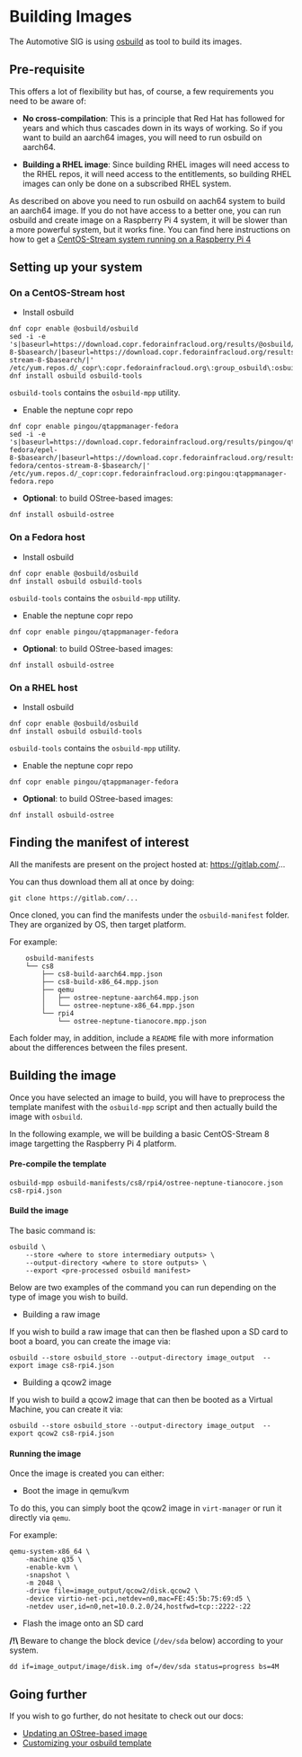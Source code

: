 # Building Images

The Automotive SIG is using [osbuild](https://www.osbuild.org/) as tool to build
its images.

## Pre-requisite

This offers a lot of flexibility but has, of course, a few requirements you need
to be aware of:

- **No cross-compilation**: This is a principle that Red Hat has followed for years
  and which thus cascades down in its ways of working. So if you want to build
  an aarch64 images, you will need to run osbuild on aarch64.

- **Building a RHEL image**: Since building RHEL images will need access to the
  RHEL repos, it will need access to the entitlements, so building RHEL images
  can only be done on a subscribed RHEL system.

As described on above you need to run osbuild on aach64 system to build an aarch64
image. If you do not have access to a better one, you can run osbuild and create image
on a Raspberry Pi 4 system, it will be slower than a more powerful system, but it
works fine.
You can find here instructions on how to get a [CentOS-Stream system running on a
Raspberry Pi 4](centos_stream_pi4.md)


## Setting up your system

### On a CentOS-Stream host

* Install osbuild

```
dnf copr enable @osbuild/osbuild
sed -i -e 's|baseurl=https://download.copr.fedorainfracloud.org/results/@osbuild/osbuild/epel-8-$basearch/|baseurl=https://download.copr.fedorainfracloud.org/results/@osbuild/osbuild/centos-stream-8-$basearch/|' /etc/yum.repos.d/_copr\:copr.fedorainfracloud.org\:group_osbuild\:osbuild.repo
dnf install osbuild osbuild-tools
```

`osbuild-tools` contains the `osbuild-mpp` utility.


* Enable the neptune copr repo

```
dnf copr enable pingou/qtappmanager-fedora
sed -i -e 's|baseurl=https://download.copr.fedorainfracloud.org/results/pingou/qtappmanager-fedora/epel-8-$basearch/|baseurl=https://download.copr.fedorainfracloud.org/results/pingou/qtappmanager-fedora/centos-stream-8-$basearch/|' /etc/yum.repos.d/_copr:copr.fedorainfracloud.org:pingou:qtappmanager-fedora.repo
```

* **Optional**: to build OStree-based images:

```
dnf install osbuild-ostree
```

### On a Fedora host

* Install osbuild

```
dnf copr enable @osbuild/osbuild
dnf install osbuild osbuild-tools
```

`osbuild-tools` contains the `osbuild-mpp` utility.


* Enable the neptune copr repo

```
dnf copr enable pingou/qtappmanager-fedora
```

* **Optional**: to build OStree-based images:

```
dnf install osbuild-ostree
```

### On a RHEL host

* Install osbuild

```
dnf copr enable @osbuild/osbuild
dnf install osbuild osbuild-tools
```

`osbuild-tools` contains the `osbuild-mpp` utility.


* Enable the neptune copr repo

```
dnf copr enable pingou/qtappmanager-fedora
```

* **Optional**: to build OStree-based images:

```
dnf install osbuild-ostree
```


## Finding the manifest of interest

All the manifests are present on the project hosted at: https://gitlab.com/...

You can thus download them all at once by doing:

```
git clone https://gitlab.com/...
```

Once cloned, you can find the manifests under the `osbuild-manifest` folder.
They are organized by OS, then target platform.


For example:
```
    osbuild-manifests
    └── cs8
        ├── cs8-build-aarch64.mpp.json
        ├── cs8-build-x86_64.mpp.json
        ├── qemu
        │   ├── ostree-neptune-aarch64.mpp.json
        │   └── ostree-neptune-x86_64.mpp.json
        └── rpi4
            └── ostree-neptune-tianocore.mpp.json
```

Each folder may, in addition, include a `README` file with more information
about the differences between the files present.


## Building the image

Once you have selected an image to build, you will have to preprocess the
template manifest with the `osbuild-mpp` script and then actually build the
image with `osbuild`.

In the following example, we will be building a basic CentOS-Stream 8 image
targetting the Raspberry Pi 4 platform.


#### Pre-compile the template

```
osbuild-mpp osbuild-manifests/cs8/rpi4/ostree-neptune-tianocore.json cs8-rpi4.json
```

#### Build the image

The basic command is:
```
osbuild \
    --store <where to store intermediary outputs> \
    --output-directory <where to store outputs> \
    --export <pre-processed osbuild manifest>
```

Below are two examples of the command you can run depending on the type of image
you wish to build.

- Building a raw image

If you wish to build a raw image that can then be flashed upon a SD card to boot
a board, you can create the image via:
```
osbuild --store osbuild_store --output-directory image_output  --export image cs8-rpi4.json
```

- Building a qcow2 image

If you wish to build a qcow2 image that can then be booted as a Virtual Machine,
you can create it via:
```
osbuild --store osbuild_store --output-directory image_output  --export qcow2 cs8-rpi4.json
```

#### Running the image

Once the image is created you can either:

- Boot the image in qemu/kvm

To do this, you can simply boot the qcow2 image in `virt-manager` or run it
directly via `qemu`.

For example:
```
qemu-system-x86_64 \
    -machine q35 \
    -enable-kvm \
    -snapshot \
    -m 2048 \
    -drive file=image_output/qcow2/disk.qcow2 \
    -device virtio-net-pci,netdev=n0,mac=FE:45:5b:75:69:d5 \
    -netdev user,id=n0,net=10.0.2.0/24,hostfwd=tcp::2222-:22
```

- Flash the image onto an SD card

**/!\\** Beware to change the block device (``/dev/sda`` below) according to your system.

```
dd if=image_output/image/disk.img of=/dev/sda status=progress bs=4M
```


## Going further

If you wish to go further, do not hesitate to check out our docs:

* [Updating an OStree-based image](updating_ostree.md)
* [Customizing your osbuild template](customize_template.md)
